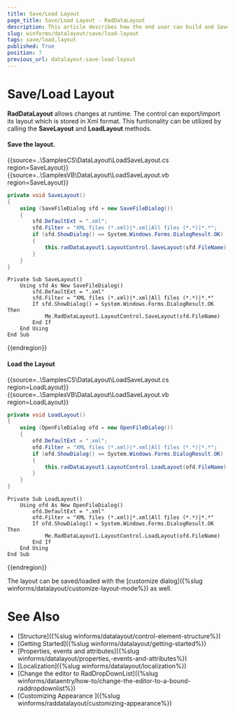 ```yaml
---
title: Save/Load Layout
page_title: Save/Load Layout - RadDataLayout
description: This article describes how the end user can build and Save/Load custom layouts.
slug: winforms/datalayout/save/load-layout
tags: save/load,layout
published: True
position: 7
previous_url: datalayout-save-load-layout
---
```


# Save/Load Layout

__RadDataLayout__ allows changes at runtime. The control can export/import its layout which is stored in Xml format. This funtionality can be utilized by calling the __SaveLayout__ and __LoadLayout__ methods.

#### Save the layout.
{{source=..\SamplesCS\DataLayout\LoadSaveLayout.cs region=SaveLayout}} 
{{source=..\SamplesVB\DataLayout\LoadSaveLayout.vb region=SaveLayout}} 

````C#
private void SaveLayout()
{
    using (SaveFileDialog sfd = new SaveFileDialog())
    {
        sfd.DefaultExt = ".xml";
        sfd.Filter = "XML files (*.xml)|*.xml|All files (*.*)|*.*";
        if (sfd.ShowDialog() == System.Windows.Forms.DialogResult.OK)
        {
            this.radDataLayout1.LayoutControl.SaveLayout(sfd.FileName);
        }
    }
}

````
````VB.NET
Private Sub SaveLayout()
    Using sfd As New SaveFileDialog()
        sfd.DefaultExt = ".xml"
        sfd.Filter = "XML files (*.xml)|*.xml|All files (*.*)|*.*"
        If sfd.ShowDialog() = System.Windows.Forms.DialogResult.OK Then
            Me.RadDataLayout1.LayoutControl.SaveLayout(sfd.FileName)
        End If
    End Using
End Sub

````

{{endregion}} 

#### Load the Layout

{{source=..\SamplesCS\DataLayout\LoadSaveLayout.cs region=LoadLayout}} 
{{source=..\SamplesVB\DataLayout\LoadSaveLayout.vb region=LoadLayout}} 

````C#
private void LoadLayout()
{
    using (OpenFileDialog ofd = new OpenFileDialog())
    {
        ofd.DefaultExt = ".xml";
        ofd.Filter = "XML files (*.xml)|*.xml|All files (*.*)|*.*";
        if (ofd.ShowDialog() == System.Windows.Forms.DialogResult.OK)
        {
            this.radDataLayout1.LayoutControl.LoadLayout(ofd.FileName);
        }
    }
}

````
````VB.NET
Private Sub LoadLayout()
    Using ofd As New OpenFileDialog()
        ofd.DefaultExt = ".xml"
        ofd.Filter = "XML files (*.xml)|*.xml|All files (*.*)|*.*"
        If ofd.ShowDialog() = System.Windows.Forms.DialogResult.OK Then
            Me.RadDataLayout1.LayoutControl.LoadLayout(ofd.FileName)
        End If
    End Using
End Sub

````

{{endregion}}

The layout can be saved/loaded with the [customize dialog]({%slug winforms/datalayout/customize-layout-mode%}) as well.
        
# See Also

 * [Structure]({%slug winforms/datalayout/control-element-structure%})
 * [Getting Started]({%slug winforms/datalayout/getting-started%})
 * [Properties, events and attributes]({%slug winforms/datalayout/properties,-events-and-attributes%})
 * [Localization]({%slug winforms/datalayout/localization%})
 * [Change the editor to RadDropDownList]({%slug  winforms/dataentry/how-to/change-the-editor-to-a-bound-raddropdownlist%})
 * [Customizing Appearance ]({%slug winforms/raddatalayout/customizing-appearance%})
